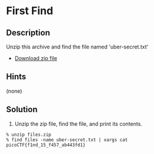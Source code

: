 # First Find
## Description
Unzip this archive and find the file named 'uber-secret.txt'
* [Download zip file](files.zip)
## Hints
(none)
## Solution
1. Unzip the zip file, find the file, and print its contents.
```
% unzip files.zip
% find files -name uber-secret.txt | xargs cat
picoCTF{f1nd_15_f457_ab443fd1}
```
